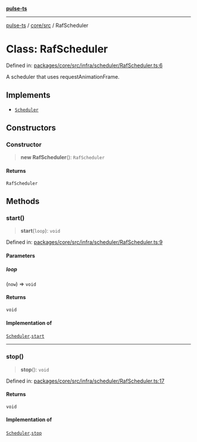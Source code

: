 [**pulse-ts**](../../../README.md)

***

[pulse-ts](../../../README.md) / [core/src](../README.md) / RafScheduler

# Class: RafScheduler

Defined in: [packages/core/src/infra/scheduler/RafScheduler.ts:6](https://github.com/jlehett/pulse-ts/blob/4869ef2c4af7bf37d31e2edd2d6d1ba148133fb2/packages/core/src/infra/scheduler/RafScheduler.ts#L6)

A scheduler that uses requestAnimationFrame.

## Implements

- [`Scheduler`](../interfaces/Scheduler.md)

## Constructors

### Constructor

> **new RafScheduler**(): `RafScheduler`

#### Returns

`RafScheduler`

## Methods

### start()

> **start**(`loop`): `void`

Defined in: [packages/core/src/infra/scheduler/RafScheduler.ts:9](https://github.com/jlehett/pulse-ts/blob/4869ef2c4af7bf37d31e2edd2d6d1ba148133fb2/packages/core/src/infra/scheduler/RafScheduler.ts#L9)

#### Parameters

##### loop

(`now`) => `void`

#### Returns

`void`

#### Implementation of

[`Scheduler`](../interfaces/Scheduler.md).[`start`](../interfaces/Scheduler.md#start)

***

### stop()

> **stop**(): `void`

Defined in: [packages/core/src/infra/scheduler/RafScheduler.ts:17](https://github.com/jlehett/pulse-ts/blob/4869ef2c4af7bf37d31e2edd2d6d1ba148133fb2/packages/core/src/infra/scheduler/RafScheduler.ts#L17)

#### Returns

`void`

#### Implementation of

[`Scheduler`](../interfaces/Scheduler.md).[`stop`](../interfaces/Scheduler.md#stop)
